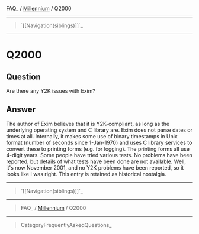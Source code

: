 FAQ\_ / [Millennium](FAQ/Millennium) / Q2000

* * * * *

> \`[[Navigation(siblings)]]\`\_

* * * * *

Q2000
=====

Question
--------

Are there any Y2K issues with Exim?

Answer
------

The author of Exim believes that it is Y2K-compliant, as long as the
underlying operating system and C library are. Exim does not parse dates
or times at all. Internally, it makes some use of binary timestamps in
Unix format (number of seconds since 1-Jan-1970) and uses C library
services to convert these to printing forms (e.g. for logging). The
printing forms all use 4-digit years. Some people have tried various
tests. No problems have been reported, but details of what tests have
been done are not available. Well, it's now November 2001, and no Y2K
problems have been reported, so it looks like I was right. This entry is
retained as historical nostalgia.

* * * * *

> \`[[Navigation(siblings)]]\`\_

* * * * *

> FAQ\_ / [Millennium](FAQ/Millennium) / Q2000

* * * * *

> CategoryFrequentlyAskedQuestions\_
